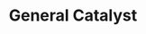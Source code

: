 ---
linkedin: https://linkedin.com/company/general-catalyst
logohandle: generalcatalyst
sort: generalcatalyst
title: General Catalyst
twitter: https://x.com/generalcatalyst
website: https://www.generalcatalyst.com/
youtube: https://youtube.com/channel/UCRuWcJZWsga67HTE0fcCvbA
---